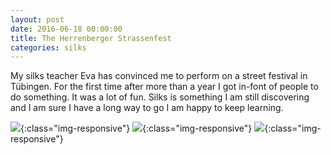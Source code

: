 ```yaml
---
layout: post
date: 2016-06-18 00:00:00
title: The Herrenberger Strassenfest
categories: silks
---
```


My silks teacher Eva has convinced me to perform on a street festival in
Tübingen. For the first time after more than a year I got in-font of people to
do something. It was a lot of fun. Silks is something I am still discovering and
I am sure I have a long way to go I am happy to keep learning.


![](https://image.ibb.co/m7k0SR/pilar_quiroz_performance.jpg){:class="img-responsive"}
![](https://image.ibb.co/fdsfSR/performance_pilar_silks.jpg){:class="img-responsive"}
![](https://image.ibb.co/nvNfSR/pilar_performance.jpg){:class="img-responsive"}
